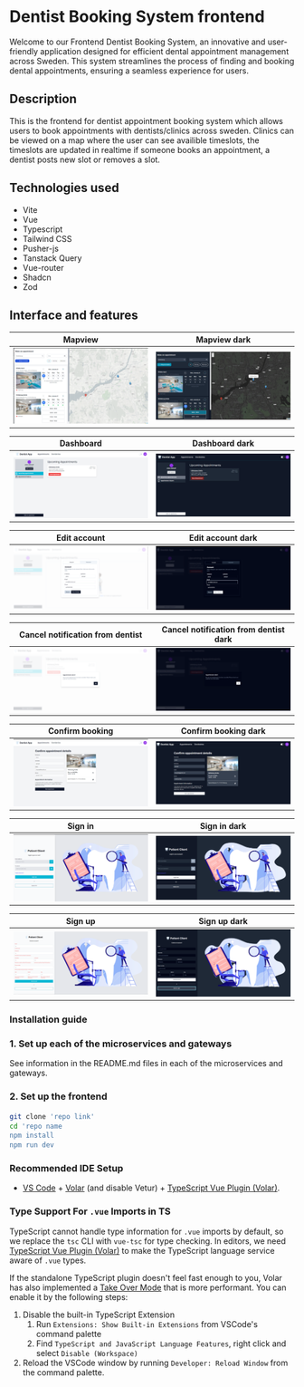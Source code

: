 # Dentist Booking System frontend

Welcome to our Frontend Dentist Booking System, an innovative and user-friendly application designed for efficient dental appointment management across Sweden. This system streamlines the process of finding and booking dental appointments, ensuring a seamless experience for users.

## Description

This is the frontend for dentist appointment booking system which allows users to book appointments with dentists/clinics across sweden. Clinics can be viewed on a map where the user can see availible timeslots, the timeslots are updated in realtime if someone books an appointment, a dentist posts new slot or removes a slot.

## Technologies used

- Vite
- Vue
- Typescript
- Tailwind CSS
- Pusher-js
- Tanstack Query
- Vue-router
- Shadcn
- Zod

## Interface and features

|                  Mapview                   |                    Mapview dark                    |
| :----------------------------------------: | :------------------------------------------------: |
| ![image](./src/assets/mapviewscrenshot.png) | ![image](./src/assets/mapviewdarkmodescreenhot.png) |

|              Dashboard              |             Dashboard dark              |
| :---------------------------------: | :-------------------------------------: |
| ![image](./src/assets/dashboard.png) | ![image](./src/assets/dashboarddark.png) |

|             Edit account              |             Edit account dark             |
| :-----------------------------------: | :---------------------------------------: |
| ![image](./src/assets/editaccount.png) | ![image](./src/assets/editaccountdark.png) |

|       Cancel notification from dentist       |  Cancel notification from dentist dark   |
| :------------------------------------------: | :--------------------------------------: |
| ![image](./src/assets/reltimecancellight.png) | ![image](./src/assets/realtimeCancel.png) |

|             Confirm booking              |            Confirm booking dark            |
| :--------------------------------------: | :----------------------------------------: |
| ![image](./src/assets/confirm%20page.png) | ![image](./src/assets/confirmpagelight.png) |

|            Sign in             |             Sign in dark             |
| :----------------------------: | :----------------------------------: |
| ![image](./src/assets/auth.png) | ![image](./src/assets/signindark.png) |

|             Sign up              |                  Sign up dark                  |
| :------------------------------: | :--------------------------------------------: |
| ![image](./src/assets/signup.png) | ![image](./src/assets/auth%20signup%20dark.png) |

### Installation guide

### 1. Set up each of the microservices and gateways

See information in the README.md files in each of the microservices and gateways.

### 2. Set up the frontend

```bash
git clone 'repo link'
cd 'repo name
npm install
npm run dev
```

### Recommended IDE Setup

- [VS Code](https://code.visualstudio.com/) + [Volar](https://marketplace.visualstudio.com/items?itemName=Vue.volar) (and disable Vetur) + [TypeScript Vue Plugin (Volar)](https://marketplace.visualstudio.com/items?itemName=Vue.vscode-typescript-vue-plugin).

### Type Support For `.vue` Imports in TS

TypeScript cannot handle type information for `.vue` imports by default, so we replace the `tsc` CLI with `vue-tsc` for type checking. In editors, we need [TypeScript Vue Plugin (Volar)](https://marketplace.visualstudio.com/items?itemName=Vue.vscode-typescript-vue-plugin) to make the TypeScript language service aware of `.vue` types.

If the standalone TypeScript plugin doesn't feel fast enough to you, Volar has also implemented a [Take Over Mode](https://github.com/johnsoncodehk/volar/discussions/471#discussioncomment-1361669) that is more performant. You can enable it by the following steps:

1. Disable the built-in TypeScript Extension
   1. Run `Extensions: Show Built-in Extensions` from VSCode's command palette
   2. Find `TypeScript and JavaScript Language Features`, right click and select `Disable (Workspace)`
2. Reload the VSCode window by running `Developer: Reload Window` from the command palette.
